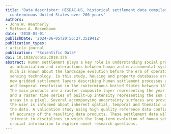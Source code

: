 ```yaml
---
title: 'Data descriptor: HISDAC-US, historical settlement data compilation for the
  conterminous United States over 200 years'
authors:
- John W. Weatherly
- Mattson A. Rosenbaum
date: '2018-01-01'
publishDate: '2024-06-05T20:56:27.351941Z'
publication_types:
- article-journal
publication: '*Scientific Data*'
doi: 10.1038/sdata.2018.175
abstract: Human settlement plays a key role in understanding social processes such
  as urbanization and interactions between human and environmental systems but not
  much is known about the landscape evolution before the era of operational remote
  sensing technology. In this study, housing and property databases are used to create
  new gridded settlement layers describing human settlement processes at fine spatial
  and temporal resolution in the conterminous United States between 1810 and 2015.
  The main products are a raster composite layer representing the year of first settlement,
  and a raster time series of built-up intensity representing the sum of building
  areas in a pixel. Several accompanying uncertainty surfaces are provided to ensure
  the user is informed about inherent spatial, temporal and thematic uncertainty in
  the data. A validation study using high quality reference data confirms high levels
  of accuracy of the resulting data products. These settlement data will be of great
  interest in disciplines in which the long-term evolution of human settlement represents
  crucial information to explore novel research questions.
---
```

